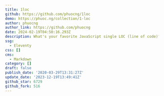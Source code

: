 ```yaml
---
title: 1loc
github: https://github.com/phuocng/1loc
demo: https://phuoc.ng/collection/1-loc
author: phuocng
author_link: https://github.com/phuocng
date: 2024-02-19T04:50:16.293Z
description: What's your favorite JavaScript single LOC (line of code)?
ssg:
  - Eleventy
css: []
cms:
  - Markdown
category: []
draft: false
publish_date: '2020-03-29T13:31:27Z'
update_date: '2023-12-19T13:49:41Z'
github_star: 6729
github_fork: 516
---
```

